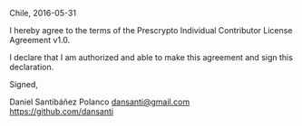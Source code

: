 Chile, 2016-05-31

I hereby agree to the terms of the Prescrypto Individual Contributor License Agreement v1.0.

I declare that I am authorized and able to make this agreement and sign this declaration.

Signed,

Daniel Santibáñez Polanco dansanti@gmail.com  https://github.com/dansanti